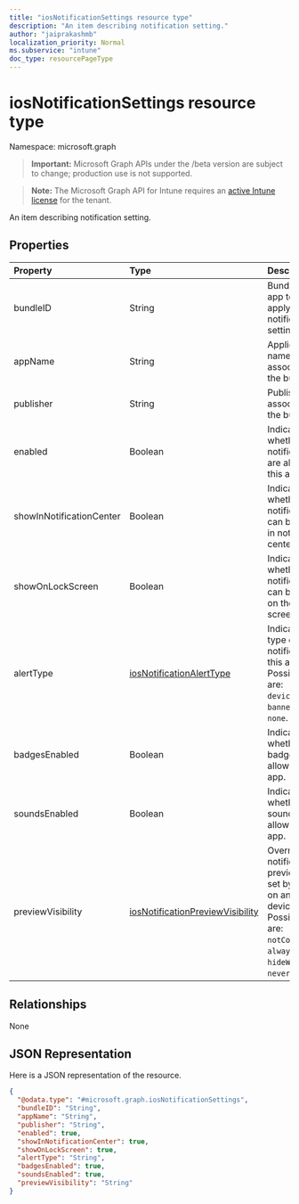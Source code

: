 ```yaml
---
title: "iosNotificationSettings resource type"
description: "An item describing notification setting."
author: "jaiprakashmb"
localization_priority: Normal
ms.subservice: "intune"
doc_type: resourcePageType
---
```


# iosNotificationSettings resource type

Namespace: microsoft.graph

> **Important:** Microsoft Graph APIs under the /beta version are subject to change; production use is not supported.

> **Note:** The Microsoft Graph API for Intune requires an [active Intune license](https://go.microsoft.com/fwlink/?linkid=839381) for the tenant.

An item describing notification setting.

## Properties
|Property|Type|Description|
|:---|:---|:---|
|bundleID|String|Bundle id of app to which to apply these notification settings.|
|appName|String|Application name to be associated with the bundleID.|
|publisher|String|Publisher to be associated with the bundleID.|
|enabled|Boolean|Indicates whether notifications are allowed for this app.|
|showInNotificationCenter|Boolean|Indicates whether notifications can be shown in notification center.|
|showOnLockScreen|Boolean|Indicates whether notifications can be shown on the lock screen.|
|alertType|[iosNotificationAlertType](../resources/intune-deviceconfig-iosnotificationalerttype.md)|Indicates the type of alert for notifications for this app. Possible values are: `deviceDefault`, `banner`, `modal`, `none`.|
|badgesEnabled|Boolean|Indicates whether badges are allowed for this app.|
|soundsEnabled|Boolean|Indicates whether sounds are allowed for this app.|
|previewVisibility|[iosNotificationPreviewVisibility](../resources/intune-deviceconfig-iosnotificationpreviewvisibility.md)|Overrides the notification preview policy set by the user on an iOS device. Possible values are: `notConfigured`, `alwaysShow`, `hideWhenLocked`, `neverShow`.|

## Relationships
None

## JSON Representation
Here is a JSON representation of the resource.
<!-- {
  "blockType": "resource",
  "@odata.type": "microsoft.graph.iosNotificationSettings"
}
-->
``` json
{
  "@odata.type": "#microsoft.graph.iosNotificationSettings",
  "bundleID": "String",
  "appName": "String",
  "publisher": "String",
  "enabled": true,
  "showInNotificationCenter": true,
  "showOnLockScreen": true,
  "alertType": "String",
  "badgesEnabled": true,
  "soundsEnabled": true,
  "previewVisibility": "String"
}
```